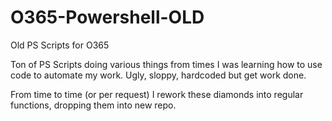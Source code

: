 # O365-Powershell-OLD
Old PS Scripts for O365

Ton of PS Scripts doing various things from times I was learning how to use code to automate my work. 
Ugly, sloppy, hardcoded but get work done. 

From time to time (or per request) I rework these diamonds into regular functions, dropping them into new repo.
